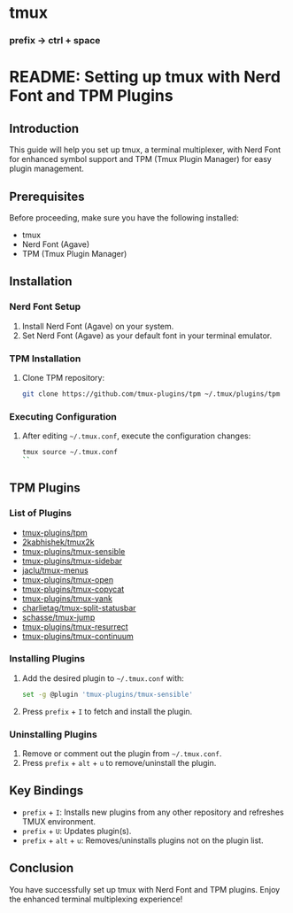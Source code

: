 # tmux

### prefix -> ctrl + space

# README: Setting up tmux with Nerd Font and TPM Plugins



## Introduction
This guide will help you set up tmux, a terminal multiplexer, with Nerd Font for enhanced symbol support and TPM (Tmux Plugin Manager) for easy plugin management.

## Prerequisites
Before proceeding, make sure you have the following installed:
- tmux
- Nerd Font (Agave)
- TPM (Tmux Plugin Manager)

## Installation

### Nerd Font Setup
1. Install Nerd Font (Agave) on your system.
2. Set Nerd Font (Agave) as your default font in your terminal emulator.

### TPM Installation
1. Clone TPM repository:
   ```bash
   git clone https://github.com/tmux-plugins/tpm ~/.tmux/plugins/tpm
   ```

### Executing Configuration
1. After editing `~/.tmux.conf`, execute the configuration changes:
   ```bash
   tmux source ~/.tmux.conf
   ``

## TPM Plugins

### List of Plugins
- [tmux-plugins/tpm](https://github.com/tmux-plugins/tpm)
- [2kabhishek/tmux2k](https://github.com/2kabhishek/tmux2k)
- [tmux-plugins/tmux-sensible](https://github.com/tmux-plugins/tmux-sensible)
- [tmux-plugins/tmux-sidebar](https://github.com/tmux-plugins/tmux-sidebar)
- [jaclu/tmux-menus](https://github.com/jaclu/tmux-menus)
- [tmux-plugins/tmux-open](https://github.com/tmux-plugins/tmux-open)
- [tmux-plugins/tmux-copycat](https://github.com/tmux-plugins/tmux-copycat)
- [tmux-plugins/tmux-yank](https://github.com/tmux-plugins/tmux-yank)
- [charlietag/tmux-split-statusbar](https://github.com/charlietag/tmux-split-statusbar)
- [schasse/tmux-jump](https://github.com/schasse/tmux-jump)
- [tmux-plugins/tmux-resurrect](https://github.com/tmux-plugins/tmux-resurrect)
- [tmux-plugins/tmux-continuum](https://github.com/tmux-plugins/tmux-continuum)

  
### Installing Plugins
1. Add the desired plugin to `~/.tmux.conf` with:
   ```bash
   set -g @plugin 'tmux-plugins/tmux-sensible'
   ```
   
2. Press `prefix` + `I` to fetch and install the plugin.

### Uninstalling Plugins
1. Remove or comment out the plugin from `~/.tmux.conf`.
2. Press `prefix` + `alt` + `u` to remove/uninstall the plugin.

## Key Bindings
- `prefix` + `I`: Installs new plugins from any other repository and refreshes TMUX environment.
- `prefix` + `U`: Updates plugin(s).
- `prefix` + `alt` + `u`: Removes/uninstalls plugins not on the plugin list.

## Conclusion
You have successfully set up tmux with Nerd Font and TPM plugins. Enjoy the enhanced terminal multiplexing experience!
```

